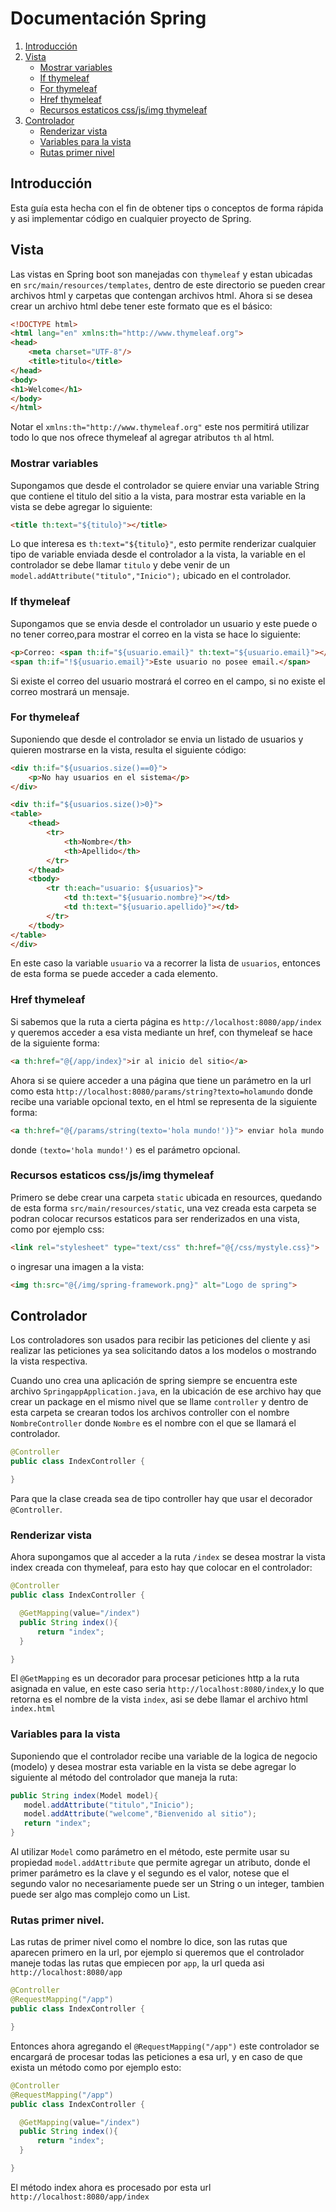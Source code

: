 # Documentación Spring

1. [Introducción](#TOC-introduccion)
2. [Vista](#TOC-vista)
   * [Mostrar variables](#TOC-variable)
   * [If thymeleaf](#TOC-if)
   * [For thymeleaf](#TOC-for)
   * [Href thymeleaf](#TOC-href)
   * [Recursos estaticos css/js/img thymeleaf](#TOC-static)
3. [Controlador](#TOC-controlador)
   * [Renderizar vista](#TOC-con-vista)
   * [Variables para la vista](#TOC-con-var)
   * [Rutas primer nivel](#TOC-con-rutas)

## <a name="TOC-introduccion"></a>Introducción
Esta guía esta hecha con el fin de obtener tips o conceptos de forma rápida y asi implementar código en cualquier proyecto de Spring.

## <a name="TOC-vista"></a>Vista
Las vistas en Spring boot son manejadas con `thymeleaf` y estan ubicadas en `src/main/resources/templates`, dentro de este directorio
se pueden crear archivos html y carpetas que contengan archivos html. Ahora si se desea crear un archivo html debe tener este formato
que es el básico:
```html
<!DOCTYPE html>
<html lang="en" xmlns:th="http://www.thymeleaf.org">
<head>
    <meta charset="UTF-8"/>
    <title>titulo</title>
</head>
<body>
<h1>Welcome</h1>
</body>
</html>
```
Notar el `xmlns:th="http://www.thymeleaf.org"` este nos permitirá utilizar todo lo que nos ofrece thymeleaf al agregar atributos `th`
al html.

### <a name="TOC-variable"></a>Mostrar variables
Supongamos que desde el controlador se quiere  enviar una variable String que contiene el titulo del sitio a la vista, para mostrar
esta variable en la vista se debe agregar lo siguiente:
```html
<title th:text="${titulo}"></title>
```
Lo que interesa es `th:text="${titulo}"`, esto permite renderizar cualquier tipo de variable enviada desde el controlador a la vista,
la variable en el controlador se debe llamar `titulo` y debe venir de un `model.addAttribute("titulo","Inicio");` ubicado en el controlador.
### <a name="TOC-if"></a>If thymeleaf
Supongamos que se envia desde el controlador un usuario y este puede o no tener correo,para mostrar el correo en la vista se hace
lo siguiente:
```html
<p>Correo: <span th:if="${usuario.email}" th:text="${usuario.email}"></span></p>
<span th:if="!${usuario.email}">Este usuario no posee email.</span>
```
Si existe el correo del usuario mostrará el correo en el campo, si no existe el correo mostrará un mensaje.
### <a name="TOC-for"></a>For thymeleaf
Suponiendo que desde el controlador se envia un listado de usuarios y quieren mostrarse en la vista, resulta el siguiente
código:
```html
<div th:if="${usuarios.size()==0}">
    <p>No hay usuarios en el sistema</p>
</div>

<div th:if="${usuarios.size()>0}">
<table>
    <thead>
        <tr>
            <th>Nombre</th>
            <th>Apellido</th>
        </tr>
    </thead>
    <tbody>
        <tr th:each="usuario: ${usuarios}">
            <td th:text="${usuario.nombre}"></td>
            <td th:text="${usuario.apellido}"></td>
        </tr>
    </tbody>
</table>
</div>
```
En este caso la variable `usuario` va a recorrer la lista de `usuarios`, entonces de esta forma se puede acceder a cada elemento.

### <a name="TOC-href"></a>Href thymeleaf
Si sabemos que la ruta a cierta página es `http://localhost:8080/app/index` y queremos acceder a esa vista mediante un href, con
thymeleaf se hace de la siguiente forma:
```html
<a th:href="@{/app/index}">ir al inicio del sitio</a>
```
Ahora si se quiere acceder a una página que tiene un parámetro en la url como esta `http://localhost:8080/params/string?texto=holamundo`
donde recibe una variable opcional texto, en el html se representa de la siguiente forma:
```html
<a th:href="@{/params/string(texto='hola mundo!')}"> enviar hola mundo por get</a>
```
donde `(texto='hola mundo!')` es el parámetro opcional.
### <a name="TOC-static"></a>Recursos estaticos css/js/img thymeleaf
Primero se debe crear una carpeta `static` ubicada en resources, quedando de esta forma `src/main/resources/static`, una vez creada
esta carpeta se podran colocar recursos estaticos para ser renderizados en una vista, como por ejemplo css:
```html
<link rel="stylesheet" type="text/css" th:href="@{/css/mystyle.css}">
```
o ingresar una imagen a la vista:
```html
<img th:src="@{/img/spring-framework.png}" alt="Logo de spring">
```
## <a name="TOC-controlador"></a>Controlador
Los controladores son usados para recibir las peticiones del cliente y asi realizar las peticiones ya sea solicitando datos a los modelos o mostrando la vista respectiva.

Cuando uno crea una aplicación de spring siempre se encuentra este archivo `SpringappApplication.java`, en la ubicación de ese archivo
hay que crear un package en el mismo nivel que se llame `controller` y dentro de esta carpeta se crearan todos los archivos controller
con el nombre `NombreController` donde `Nombre` es el nombre con el que se llamará el controlador.

```java
@Controller
public class IndexController {

}
```
Para que la clase creada sea de tipo controller hay que usar el decorador `@Controller`.
### <a name="TOC-con-vista"></a>Renderizar vista
Ahora supongamos que al acceder a la ruta `/index` se desea mostrar la vista index creada con thymeleaf, para esto hay que colocar en
el controlador:
```java
@Controller
public class IndexController {

  @GetMapping(value="/index")
  public String index(){
      return "index";
  }

}
```
El `@GetMapping` es un decorador para procesar peticiones http a la ruta asignada en value, en este caso seria `http://localhost:8080/index`,y lo que retorna es el nombre de la vista `index`, asi se debe llamar el archivo html `index.html`
### <a name="TOC-con-var"></a>Variables para la vista
Suponiendo que el controlador recibe una variable de la logica de negocio (modelo) y desea mostrar esta variable en la vista
se debe agregar lo siguiente al método del controlador que maneja la ruta:
```java
public String index(Model model){
   model.addAttribute("titulo","Inicio");
   model.addAttribute("welcome","Bienvenido al sitio");
   return "index";	      
}
```
Al utilizar `Model` como parámetro en el método, este permite usar su propiedad `model.addAttribute` que permite agregar un atributo,
donde el primer parámetro es la clave y el segundo es el valor, notese que el segundo valor no necesariamente puede ser un String o
un integer, tambien puede ser algo mas complejo como un List.
### <a name="TOC-con-rutas"></a>Rutas primer nivel.
Las rutas de primer nivel como el nombre lo dice, son las rutas que aparecen primero en la url, por ejemplo si queremos que el controlador maneje todas las rutas que empiecen por `app`, la url queda asi `http://localhost:8080/app`
```java
@Controller
@RequestMapping("/app")
public class IndexController {

}
```
Entonces ahora agregando el `@RequestMapping("/app")` este controlador se encargará de procesar todas las peticiones a esa url, y en
caso de que exista un método como por ejemplo esto:
```java
@Controller
@RequestMapping("/app")
public class IndexController {

  @GetMapping(value="/index")
  public String index(){
      return "index";
  }

}
```
El método index ahora es procesado por esta url `http://localhost:8080/app/index`
